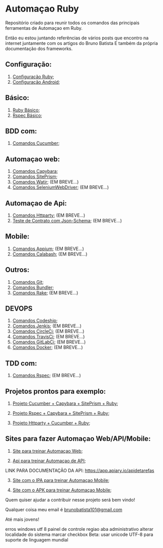 # Automaçao Ruby
Repositório criado para reunir todos os comandos das principais ferramentas de Automaçao em Ruby.

Então eu estou juntando referências de vários posts que encontro na internet juntamente com os artigos do Bruno Batista
E também da própria documentação dos frameworks.

## Configuração:

1. [Configuração Ruby](https://github.com/amaxsilva/Automaçao_Ruby/blob/master/tests/ConfiguracaoRuby/configuracao_ruby.md);
3. [Configuração Android](https://github.com/amaxsilva/Automaçao_Ruby/blob/master/tests/ConfiguracaoAndroid/configuracao_android.md);

## Básico:

1. [Ruby Básico](https://github.com/amaxsilva/Automaçao_Ruby/blob/master/tests/Ruby/comandos_ruby.md);
2. [Rspec Básico](https://github.com/amaxsilva/Automaçao_Ruby/blob/master/tests/Rspec/comandos_rspec.md);

## BDD com:

1. [Comandos Cucumber](https://github.com/amaxsilva/Automacao_Ruby/blob/master/tests/Cucumber/comandos_cucumber.md);

## Automaçao web:

1. [Comandos Capybara](https://github.com/amaxsilva/Automaçao_Ruby/blob/master/tests/Capybara/comandos_capybara.md);
2. [Comandos SitePrism](https://github.com/amaxsilva/Automaçao_Ruby/blob/master/tests/SitePrism/comandos_siteprism.md);
3. [Comandos Watir](https://github.com/amaxsilva/Automaçao_Ruby/blob/master/tests/Watir/comandos_watir.md); (EM BREVE...)
4. [Comandos SeleniumWebDriver](https://github.com/amaxsilva/Automaçao_Ruby/blob/master/tests/SeleniumWebdriver/comandos_selenium_webdriver.md); (EM BREVE...)

## Automaçao de Api:

1. [Comandos Httparty](https://github.com/amaxsilva/Automaçao_Ruby/blob/master/tests/Httparty/comandos_httparty.md); (EM BREVE...)
2. [Teste de Contrato com Json-Schema](https://github.com/amaxsilva/Automaçao_Ruby/blob/master/tests/JsonSchema/comandos_json_schema.md); (EM BREVE...)

## Mobile:

1. [Comandos Appium](https://github.com/amaxsilva/Automaçao_Ruby/blob/master/tests/Appium/comandos_appium.md); (EM BREVE...)
2. [Comandos Calabash](https://github.com/amaxsilva/Automaçao_Ruby/blob/master/tests/Calabash/comandos_calabash.md); (EM BREVE...)

## Outros:

1. [Comandos Git](https://github.com/amaxsilva/Automaçao_Ruby/blob/master/tests/%20Git/comandos_git.md);
2. [Comandos Bundler](https://github.com/amaxsilva/Automaçao_Ruby/blob/master/tests/Bundler/01-introducao_bundler.md);
3. [Comandos Rake](https://github.com/amaxsilva/Automaçao_Ruby/blob/master/tests/Rake/comandos_rake.md); (EM BREVE...)

## DEVOPS

1. [Comandos Codeship](https://github.com/amaxsilva/Automaçao_Ruby/blob/master/tests/Codeship/comandos_codeship.md);
2. [Comandos Jenkis](https://github.com/amaxsilva/Automaçao_Ruby/blob/master/tests/Jenkins/comandos_jenkins.md); (EM BREVE...)
3. [Comandos CircleCi](https://github.com/amaxsilva/Automaçao_Ruby/blob/master/tests/CircleCi/comandos_circleci.md); (EM BREVE...)
4. [Comandos TravisCi](https://github.com/amaxsilva/Automaçao_Ruby/blob/master/tests/Travisci/comandos_travis.md); (EM BREVE...)
5. [Comandos GitLabCi](https://github.com/amaxsilva/Automaçao_Ruby/blob/master/tests/Gitlabci/comandos_gitlabci.md); (EM BREVE...)
6. [Comandos Docker](https://github.com/amaxsilva/Automaçao_Ruby/blob/master/tests/Docker/comandos_docker.md); (EM BREVE...)

## TDD com:
1. [Comandos Rspec](https://github.com/amaxsilva/Automaçao_Ruby/blob/master/tests/Rspec/comandos_rspec.md); (EM BREVE...)

## Projetos prontos para exemplo:

1. [Projeto Cucumber + Capybara + SitePrism + Ruby](https://github.com/amaxsilva/capybara_cucumber);

2. [Projeto Rspec + Capybara + SitePrism + Ruby](https://github.com/amaxsilva/capybara_rspec);

3. [Projeto Httparty + Cucumber + Ruby](https://github.com/amaxsilva/test_api_httparty_cucumber);

## Sites para fazer Automaçao Web/API/Mobile:

1. [Site para treinar Automaçao Web](https://automacaocombatista.herokuapp.com/);

2. [Api para treinar Automaçao de API](https://automacaocombatista.herokuapp.com/);

LINK PARA DOCUMENTAÇÃO DA API: https://app.apiary.io/apidetarefas

3. [Site com o IPA para treinar Automaçao Mobile](https://iosninja.io/ipa-library);

4. [Site com o APK para treinar Automaçao Mobile](https://apkpure.com/br/app);

Quem quiser ajudar a contribuir nesse projeto será bem vindo!

Qualquer coisa meu email é brunobatista101@gmail.com

Até mais jovens!


erros windows utf 8
painel de controle
regiao
aba administrativo
alterar localidade do sistema
marcar checkbox Beta: usar unicode UTF-8 para suporte de linguagem mundial
